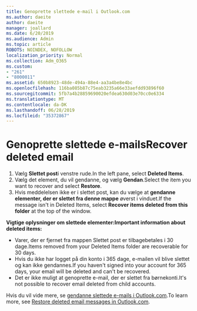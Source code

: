 ```yaml
---
title: Genoprette slettede e-mail i Outlook.com
ms.author: daeite
author: daeite
manager: joallard
ms.date: 6/20/2019
ms.audience: Admin
ms.topic: article
ROBOTS: NOINDEX, NOFOLLOW
localization_priority: Normal
ms.collection: Adm_O365
ms.custom:
- "261"
- "8000011"
ms.assetid: 650b8923-48de-494a-88e4-aa3a4be8e4bc
ms.openlocfilehash: 116ba085b87c75eab3235a66e33aefdd93896f60
ms.sourcegitcommit: 5fb7a4b28859690020efdea630d03e70cc0e6334
ms.translationtype: MT
ms.contentlocale: da-DK
ms.lasthandoff: 06/28/2019
ms.locfileid: "35372867"
---
```

# <a name="recover-deleted-email"></a><span data-ttu-id="72a71-102">Genoprette slettede e-mails</span><span class="sxs-lookup"><span data-stu-id="72a71-102">Recover deleted email</span></span>

1. <span data-ttu-id="72a71-103">Vælg **Slettet post**i venstre rude.</span><span class="sxs-lookup"><span data-stu-id="72a71-103">In the left pane, select **Deleted Items**.</span></span>
2. <span data-ttu-id="72a71-104">Vælg det element, du vil gendanne, og vælg **Gendan**.</span><span class="sxs-lookup"><span data-stu-id="72a71-104">Select the item you want to recover and select **Restore**.</span></span>
3. <span data-ttu-id="72a71-105">Hvis meddelelsen ikke er i slettet post, kan du vælge at **gendanne elementer, der er slettet fra denne mappe** øverst i vinduet.</span><span class="sxs-lookup"><span data-stu-id="72a71-105">If the message isn't in Deleted Items, select **Recover items deleted from this folder** at the top of the window.</span></span>

 <span data-ttu-id="72a71-106">**Vigtige oplysninger om slettede elementer:**</span><span class="sxs-lookup"><span data-stu-id="72a71-106">**Important information about deleted items:**</span></span>
  
- <span data-ttu-id="72a71-107">Varer, der er fjernet fra mappen Slettet post er tilbagebetales i 30 dage.</span><span class="sxs-lookup"><span data-stu-id="72a71-107">Items removed from your Deleted Items folder are recoverable for 30 days.</span></span>
- <span data-ttu-id="72a71-108">Hvis du ikke har logget på din konto i 365 dage, e-mailen vil blive slettet og kan ikke gendannes.</span><span class="sxs-lookup"><span data-stu-id="72a71-108">If you haven't signed into your account for 365 days, your email will be deleted and can't be recovered.</span></span>
- <span data-ttu-id="72a71-109">Det er ikke muligt at genoprette e-mail, der er slettet fra børnekonti.</span><span class="sxs-lookup"><span data-stu-id="72a71-109">It's not possible to recover email deleted from child accounts.</span></span>

<span data-ttu-id="72a71-110">Hvis du vil vide mere, se [gendanne slettede e-mails i Outlook.com](https://support.office.com/article/cf06ab1b-ae0b-418c-a4d9-4e895f83ed50?wt.mc_id=Office_Outlook_com_Alchemy).</span><span class="sxs-lookup"><span data-stu-id="72a71-110">To learn more, see [Restore deleted email messages in Outlook.com](https://support.office.com/article/cf06ab1b-ae0b-418c-a4d9-4e895f83ed50?wt.mc_id=Office_Outlook_com_Alchemy).</span></span>